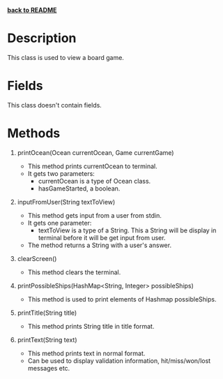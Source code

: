 __[back to README](../README.md)__

# Description
This class is used to view a board game. 

# Fields
This class doesn't contain fields.

# Methods
1. printOcean(Ocean currentOcean, Game currentGame)
    * This method prints currentOcean to terminal.
    * It gets two parameters:
        * currentOcean is a type of Ocean class.
        * hasGameStarted, a boolean.
    
2. inputFromUser(String textToView)
    * This method gets input from a user from stdin.
    * It gets one parameter:
        * textToView is a type of a String. This a String will be display in terminal before it will be get input from user.
    * The method returns a String with a user's answer.

3. clearScreen()
    * This method clears the terminal.

4. printPossibleShips(HashMap<String, Integer> possibleShips)
    * This method is used to print elements of Hashmap possibleShips.

5. printTitle(String title)
    * This method prints String title in title format.
    
6. printText(String text)
    * This method prints text in normal format.
    * Can be used to display validation information, hit/miss/won/lost messages etc.
    